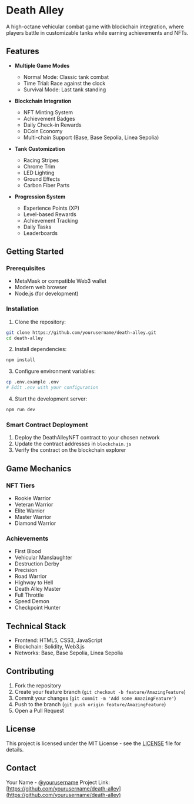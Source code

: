 # Death Alley

A high-octane vehicular combat game with blockchain integration, where players battle in customizable tanks while earning achievements and NFTs.

## Features

- **Multiple Game Modes**
  - Normal Mode: Classic tank combat
  - Time Trial: Race against the clock
  - Survival Mode: Last tank standing

- **Blockchain Integration**
  - NFT Minting System
  - Achievement Badges
  - Daily Check-in Rewards
  - DCoin Economy
  - Multi-chain Support (Base, Base Sepolia, Linea Sepolia)

- **Tank Customization**
  - Racing Stripes
  - Chrome Trim
  - LED Lighting
  - Ground Effects
  - Carbon Fiber Parts

- **Progression System**
  - Experience Points (XP)
  - Level-based Rewards
  - Achievement Tracking
  - Daily Tasks
  - Leaderboards

## Getting Started

### Prerequisites

- MetaMask or compatible Web3 wallet
- Modern web browser
- Node.js (for development)

### Installation

1. Clone the repository:
```bash
git clone https://github.com/yourusername/death-alley.git
cd death-alley
```

2. Install dependencies:
```bash
npm install
```

3. Configure environment variables:
```bash
cp .env.example .env
# Edit .env with your configuration
```

4. Start the development server:
```bash
npm run dev
```

### Smart Contract Deployment

1. Deploy the DeathAlleyNFT contract to your chosen network
2. Update the contract addresses in `blockchain.js`
3. Verify the contract on the blockchain explorer

## Game Mechanics

### NFT Tiers
- Rookie Warrior
- Veteran Warrior
- Elite Warrior
- Master Warrior
- Diamond Warrior

### Achievements
- First Blood
- Vehicular Manslaughter
- Destruction Derby
- Precision
- Road Warrior
- Highway to Hell
- Death Alley Master
- Full Throttle
- Speed Demon
- Checkpoint Hunter

## Technical Stack

- Frontend: HTML5, CSS3, JavaScript
- Blockchain: Solidity, Web3.js
- Networks: Base, Base Sepolia, Linea Sepolia

## Contributing

1. Fork the repository
2. Create your feature branch (`git checkout -b feature/AmazingFeature`)
3. Commit your changes (`git commit -m 'Add some AmazingFeature'`)
4. Push to the branch (`git push origin feature/AmazingFeature`)
5. Open a Pull Request

## License

This project is licensed under the MIT License - see the [LICENSE](LICENSE) file for details.

## Contact

Your Name - [@yourusername](https://twitter.com/yourusername)
Project Link: [https://github.com/yourusername/death-alley](https://github.com/yourusername/death-alley) 